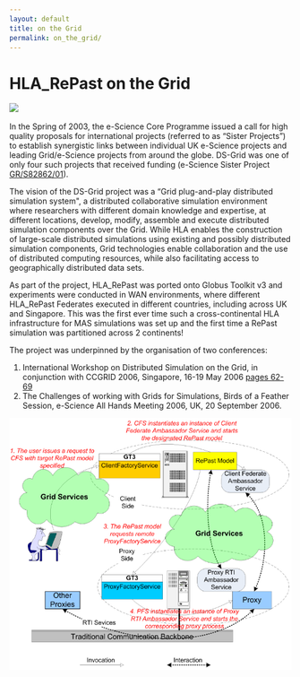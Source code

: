 ```yaml
---
layout: default
title: on the Grid
permalink: on_the_grid/
---
```



# HLA_RePast on the Grid

![](/assets/images/hla-repast/esci-logo.png)

In the Spring of 2003, the e-Science Core Programme issued a call for high quality proposals for international projects 
(referred to as “Sister Projects”) to establish synergistic links between individual UK e-Science projects 
and leading Grid/e-Science projects from around the globe. DS-Grid was one of only four such projects that received funding 
(e-Science Sister Project [GR/S82862/01](https://gow.epsrc.ukri.org/NGBOViewGrant.aspx?GrantRef=GR/S82862/01)). 

The vision of the DS-Grid project was a “Grid plug-and-play distributed simulation system", 
a distributed collaborative simulation environment where researchers with different domain knowledge and expertise, 
at different locations, develop, modify, assemble and execute distributed simulation components over the Grid. 
While HLA enables the construction of large-scale distributed simulations using existing and possibly distributed simulation components, 
Grid technologies enable collaboration and the use of distributed computing resources, 
while also facilitating access to geographically distributed data sets. 

As part of the project, HLA_RePast was ported onto Globus Toolkit v3 and experiments were conducted in WAN environments, 
where different HLA_RePast Federates executed in different countries, including across UK and Singapore. 
This was the first ever time such a cross-continental HLA infrastructure for MAS simulations was set up 
and the first time a RePast simulation was partitioned across 2 continents!

The project was underpinned by the organisation of two conferences:
1.	 International Workshop on Distributed Simulation on the Grid, in conjunction with CCGRID 2006, Singapore, 16-19 May 2006 [pages  62-69](https://www.computer.org/csdl/proceedings/ccgrid/2006/12OmNyPQ4vJ)
2.	The Challenges of working with Grids for Simulations, Birds of a Feather Session, e-Science All Hands Meeting 2006, UK,  20 September 2006.

![](/assets/images/hla-repast/flow.png)


